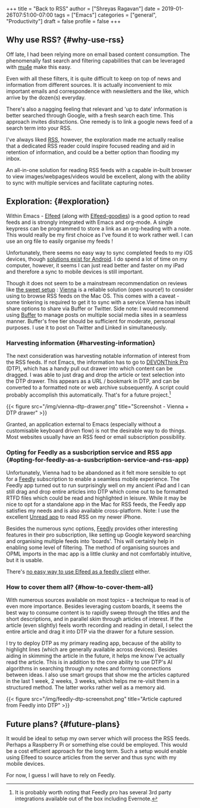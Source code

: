 +++
title = "Back to RSS"
author = ["Shreyas Ragavan"]
date = 2019-01-26T07:51:00-07:00
tags = ["Emacs"]
categories = ["general", "Productivity"]
draft = false
profile = false
+++

## Why use RSS? {#why-use-rss}

Off late, I had been relying more on email based content consumption. The phenomenally fast search and filtering capabilities that can be leveraged with [mu4e](https://www.djcbsoftware.nl/code/mu/mu4e.html) make this easy.

Even with all these filters, it is quite difficult to keep on top of news and information from different sources. It is actually inconvenient to mix important emails and correspondence with newsletters and the like, which arrive by the dozen(s) everyday.

There's also a nagging feeling that relevant and 'up to date' information is better searched through Google, with a fresh search each time. This approach invites distractions. One remedy is to link a google news feed of a search term into your RSS.

I've always liked [RSS](https://en.m.wikipedia.org/wiki/RSS), however, the exploration made me actually realise that a dedicated RSS reader could inspire focused reading and aid in retention of information, and could be a better option than flooding my inbox.

An all-in-one solution for reading RSS feeds with a capable in-built browser to view images/webpages/videos would be excellent, along with the ability to sync with multiple services and facilitate capturing notes.


## Exploration: {#exploration}

Within Emacs - [Elfeed](https://github.com/skeeto/elfeed) (along with [Elfeed-goodies](https://github.com/algernon/elfeed-goodies)) is a good option to read feeds and is strongly integrated with Emacs and org-mode. A single keypress can be programmed to store a link as an org-heading with a note. This would really be my first choice as I've found it to work rather well. I can use an org file to easily organise my feeds !

Unfortunately, there seems no easy way to sync completed feeds to my iOS devices, though [solutions exist for Android](https://github.com/areina/elfeed-cljsrn). I do spend a lot of time on my computer, however, it seems I can just read better and faster on my iPad and therefore a sync to mobile devices is still important.

Though it does not seem to be a mainstream recommendation on reviews like [the sweet setup](https://thesweetsetup.com/apps/best-rss-reader-os-x/) : [Vienna](http://www.vienna-rss.com/) is a reliable solution (open source!) to consider using to browse RSS feeds on the Mac OS. This comes with a caveat - some tinkering is required to get it to sync with a service.Vienna has inbuilt share options to share via Buffer or Twitter. Side note: I would recommend using [Buffer](https://buffer.com/) to manage posts on multiple social media sites in a seamless manner. Buffer's free tier should be sufficient for moderate, personal purposes. I use it to post on Twitter and Linked in simultaneously.


### Harvesting information {#harvesting-information}

The next consideration was harvesting notable information of interest from the RSS feeds. If not Emacs, the information has to go to [DEVONThink Pro](https://www.devontechnologies.com/products/devonthink/overview.html) (DTP), which has a handy pull out drawer into which content can be dragged. I was able to just drag and drop the article or text selection into the DTP drawer. This appears as a URL / bookmark in DTP, and can be converted to a formatted note or web archive subsequently. A script could probably accomplish this automatically. That's for a future project.[^fn:1]

{{< figure src="/img/vienna-dtp-drawer.png" title="Screenshot - Vienna + DTP drawer" >}}

Granted, an application external to Emacs (especially without a customisable keyboard driven flow) is not the desirable way to do things. Most websites usually have an RSS feed or email subscription possibility.


### Opting for Feedly as a susbcription service and RSS app {#opting-for-feedly-as-a-susbcription-service-and-rss-app}

Unfortunately, Vienna had to be abandoned as it felt more sensible to opt for a [Feedly](https://feedly.com/) subscription to enable a seamless mobile experience. The Feedly app turned out to run surprisingly well on my ancient iPad and I can still drag and drop entire articles into DTP which come out to be formatted RTFD files which could be read and highlighted in leisure. While it may be nice to opt for a standalone app in the Mac for RSS feeds, the Feedly app satisfies my needs and is also available cross-platform. Note: I use the excellent [Unread app](https://www.goldenhillsoftware.com/unread/) to read RSS on my newer iPhone.

Besides the numerous sync options, [Feedly](https://feedly.com/) provides other interesting features in their pro subscription, like setting up Google keyword searching and organising multiple feeds into 'boards'. This will certainly help in enabling some level of filtering. The method of organising sources and OPML imports in the mac app is a little clunky and not comfortably intuitive, but it is usable.

There's [no easy way to use Elfeed as a feedly client](https://emacs.stackexchange.com/questions/4138/how-do-i-use-emacs-as-a-feedly-com-client) either.


### How to cover them all? {#how-to-cover-them-all}

With numerous sources available on most topics - a technique to read is of even more importance. Besides leveraging custom boards, it seems the best way to consume content is to rapidly sweep through the titles and the short descriptions, and in parallel skim through articles of interest. If the article (even slightly) feels worth recording and reading in detail, I select the entire article and drag it into DTP via the drawer for a future session.

I try to deploy DTP as my primary reading app, because of the ability to highlight lines (which are generally available across devices). Besides aiding in skimming the article in the future, it helps me know I've actually read the article. This is in addition to the core ability to use DTP's AI algorithms in searching through my notes and forming connections between ideas. I also use smart groups that show me the articles captured in the last 1 week, 2 weeks, 3 weeks, which helps me re-visit them in a structured method. The latter works rather well as a memory aid.

{{< figure src="/img/feedly-dtp-screenshot.png" title="Article captured from Feedly into DTP" >}}


## Future plans? {#future-plans}

It would be ideal to setup my own server which will process the RSS feeds. Perhaps a Raspberry Pi or something else could be employed. This would be a cost efficient approach for the long term. Such a setup would enable using Elfeed to source articles from the server and thus sync with my mobile devices.

For now, I guess I will have to rely on Feedly.

[^fn:1]: It is probably worth noting that Feedly pro has several 3rd party integrations available out of the box including Evernote.
